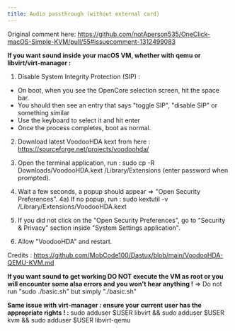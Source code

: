 ```yaml
---
title: Audio passthrough (without external card)
---
```


Original comment here: https://github.com/notAperson535/OneClick-macOS-Simple-KVM/pull/55#issuecomment-1312499083

**If you want sound inside your macOS VM, whether with qemu or libvirt/virt-manager :**

1) Disable System Integrity Protection (SIP) : 
- On boot, when you see the OpenCore selection screen, hit the space bar.
- You should then see an entry that says "toggle SIP", "disable SIP" or something similar
- Use the keyboard to select it and hit enter
- Once the process completes, boot as normal.

2) Download latest VoodooHDA kext from here : https://sourceforge.net/projects/voodoohda/

3) Open the terminal application, run :
sudo cp -R Downloads/VoodooHDA.kext /Library/Extensions (enter password when prompted).

4) Wait a few seconds, a popup should appear => "Open Security Preferences".
4a) If no popup, run : sudo kextutil -v /Library/Extensions/VoodooHDA.kext

5) If you did not click on the "Open Security Preferences", go to "Security & Privacy" section inside "System Settings application".

6) Allow "VoodooHDA" and restart.

Credits : https://github.com/MobCode100/Dastux/blob/main/VoodooHDA-QEMU-KVM.md

**If you want sound to get working DO NOT execute the VM as root or you will encounter some alsa errors and you won't hear anything !** => Do not run "sudo ./basic.sh" but simply "./basic.sh"

**Same issue with virt-manager : ensure your current user has the appropriate rights ! :**
sudo adduser $USER libvirt && sudo adduser $USER kvm && sudo adduser $USER libvirt-qemu
